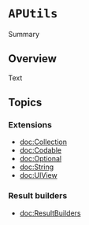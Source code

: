 # ``APUtils``

Summary

## Overview

Text

## Topics

### Extensions

- <doc:Collection>
- <doc:Codable>
- <doc:Optional>
- <doc:String>
- <doc:UIView>


### Result builders

- <doc:ResultBuilders>
